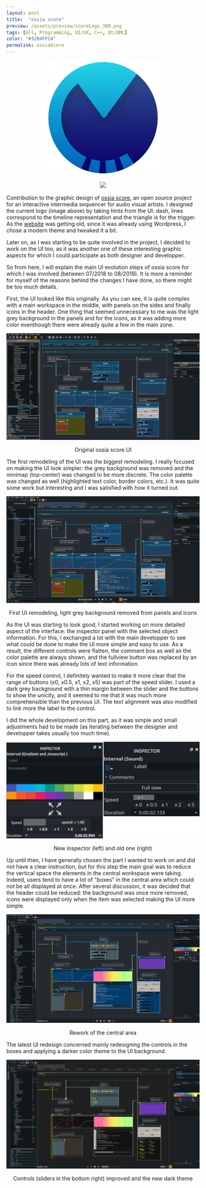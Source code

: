 ```yaml
---
layout: post
title:  "ossia score"
preview: /assets/preview/scoreLogo_300.png
tags: [All, Programming, UI/UX, C++, Qt/QML]
color: "#32B4FFC0"
permalink: ossiaScore
---
```



<p align="center">
    <img src="/assets/scoreLogo.png" width="300"/>
</p>


<p align="center">
<a href="https://raw.githubusercontent.com/OSSIA/score/master/docs/score.png">
  <img src="https://raw.githubusercontent.com/OSSIA/score/master/docs/score.png"/>
  </a>
</p>

Contribution to the graphic design of [ossia score](https://github.com/OSSIA/score), an open source project for an interactive intermedia sequencer for audio visual artists. I designed the current logo (image above) by taking hints from the UI: dash, lines correspond to the timeline representation and the triangle is for the trigger. As the [website](https://ossia.io/) was getting old, since it was already using Wordpress, I chose a modern theme and tweaked it a bit. 

Later on, as I was starting to be quite involved in the project, I decided to work on the UI too, as it was another one of these interesting graphic aspects for which I could participate as both designer and developper.

So from here, I will explain the main UI evolution steps of ossia score for which I was involved (between 07/2018 to 08/2019). It is more a reminder for myself of the reasons behind the changes I have done, so there might be too much details.

First, the UI looked like this originally. As you can see, it is quite complex with a main workspace in the middle, with panels on the sides and finally icons in the header. One thing that seemed unnecessary to me was the light grey background in the panels and for the icons, as it was adding more color eventhough there were already quite a few in the main zone. 
<p align="center">
<a href="/assets/score-0.png">
  <img src="/assets/score-0.png"/>
</a>
<figcaption style="text-align:center">Original ossia score UI</figcaption>
</p>

The first remodeling of the UI was the biggest remodeling. I really focused on making the UI look simpler: the grey background was removed and the minimap (top-center) was changed to be more discrete. The color palette was changed as well (highlighted text color, border colors, etc.). It was quite some work but interesting and I was satisfied with how it turned out. 

<p align="center">
<a href="/assets/score-1.png">
  <img src="/assets/score-1.png"/>
</a>
<figcaption style="text-align:center">First UI remodeling, light grey background removed from panels and icons</figcaption>
</p>

As the UI was starting to look good, I started working on more detailed aspect of the interface: the inspector panel with the selected object information. For this, I exchanged a lot with the main developper to see what could be done to make the UI more simple and easy to use. As a result, the different controls were flatten, the comment box as well as the color palette are always shown, and the fullview button was replaced by an icon since there was already lots of text information. 

For the speed control, I definitely wanted to make it more clear that the range of buttons (x0, x0.5, x1, x2, x5) was part of the speed slider. I used a dark grey background with a thin margin between the slider and the buttons to show the unicity, and it seemed to me that it was much more comprehensible than the previous UI. The text alignment was also modified to link more the label to the control.

I did the whole development on this part, as it was simple and small adjustments had to be made (as iterating between the designer and developper takes usually too much time).

<p align="center">
<img src="/assets/inspectors.png"/>
<figcaption style="text-align:center">New inspector (left) and old one (right)</figcaption>
</p>

Up until then, I have generally chosen the part I wanted to work on and did not have a clear instruction, but for this step the main goal was to reduce the vertical space the elements in the central workspace were taking. Indeed, users tend to have a lot of "boxes" in the central area which could not be all displayed at once. After several discussion, it was decided that the header could be reduced: the background was once more removed, icons were displayed only when the item was selected making the UI more simple. 

<p align="center">
<a href="/assets/score-3.png">
<img src="/assets/score-3.png"/>
</a>
<figcaption style="text-align:center">Rework of the central area</figcaption>
</p>

The latest UI redesign concerned mainly redesigning the controls in the boxes and applying a darker color theme to the UI background.
<p align="center">
<a href="/assets/score-4.png">
<img src="/assets/score-4.png"/>
</a>
<figcaption style="text-align:center">Controls (sliders in the bottom right) improved and the new dark theme</figcaption>
</p>

